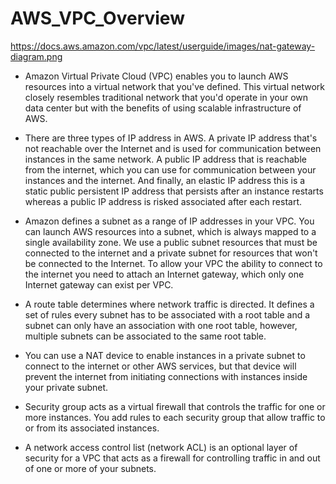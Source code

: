 # AWS_VPC_Overview

https://docs.aws.amazon.com/vpc/latest/userguide/images/nat-gateway-diagram.png

- Amazon Virtual Private Cloud (VPC) enables you to launch AWS resources into a virtual network that you've defined. This virtual network closely resembles traditional network that you'd operate in your own data center but with the benefits of using scalable infrastructure of AWS. 

- There are three types of IP address in AWS. A private IP address that's not reachable over the Internet and is used for communication between instances in the same network. A public IP address that is reachable from the internet, which you can use for communication between your instances and the internet. And finally, an elastic IP address this is a static public persistent IP address that persists after an instance restarts whereas a public IP address is risked associated after each restart. 

- Amazon defines a subnet as a range of IP addresses in your VPC. You can launch AWS resources into a subnet, which is always mapped to a single availability zone. We use a public subnet resources that must be connected to the internet and a private subnet for resources that won't be connected to the Internet. To allow your VPC the ability to connect to the internet you need to attach an Internet gateway, which only one Internet gateway can exist per VPC. 

- A route table determines where network traffic is directed. It defines a set of rules every subnet has to be associated with a root table and a subnet can only have an association with one root table, however, multiple subnets can be associated to the same root table. 

- You can use a NAT device to enable instances in a private subnet to connect to the internet or other AWS services, but that device will prevent the internet from initiating connections with instances inside your private subnet. 

- Security group acts as a virtual firewall that controls the traffic for one or more instances. You add rules to each security group that allow traffic to or from its associated instances.  

- A network access control list (network ACL) is an optional layer of security for a VPC that acts as a firewall for controlling traffic in and out of one or more of your subnets.

